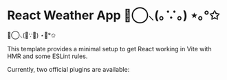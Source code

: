 # React Weather App ⊚⃝⸜(｡∵｡) ⋆｡°✩

⊚⃝⸜(｡∵｡) ⋆｡°✩

This template provides a minimal setup to get React working in Vite with HMR and some ESLint rules.

Currently, two official plugins are available:

